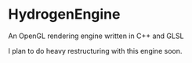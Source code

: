# HydrogenEngine
An OpenGL rendering engine written in C++ and GLSL

I plan to do heavy restructuring with this engine soon.
